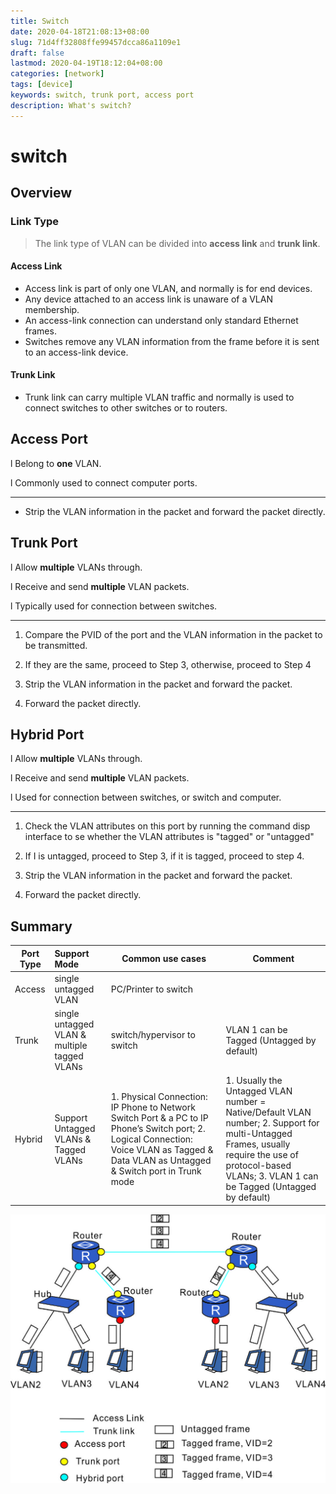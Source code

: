 ```yaml
---
title: Switch
date: 2020-04-18T21:08:13+08:00
slug: 71d4ff32808ffe99457dcca86a1109e1
draft: false
lastmod: 2020-04-19T18:12:04+08:00
categories: [network]
tags: [device]
keywords: switch, trunk port, access port
description: What's switch?
---
```

# switch

## Overview

### Link Type

>   The link type of VLAN can be divided into **access link** and **trunk link**.

#### Access Link

-   Access link is part of only one VLAN, and normally is for end devices.
-   Any device attached to an access link is unaware of a VLAN membership.
-   An access-link connection can understand only standard Ethernet frames.
-   Switches remove any VLAN information from the frame before it is sent to an access-link device.

#### Trunk Link

-   Trunk link can carry multiple VLAN traffic and normally is used to connect switches to other switches or to routers.

## Access Port

l Belong to **one** VLAN.

l Commonly used to connect computer ports.

---

-   Strip the VLAN information in the packet and forward the packet directly.

## Trunk Port

l Allow **multiple** VLANs through.

l Receive and send **multiple** VLAN packets.

l Typically used for connection between switches.

---

1.  Compare the PVID of the port and the VLAN information in the packet to be transmitted.

2.  If they are the same, proceed to Step 3, otherwise, proceed to Step 4

3.  Strip the VLAN information in the packet and forward  the packet.

4.  Forward the packet directly.

## Hybrid Port

l Allow **multiple** VLANs through.

l Receive and send **multiple** VLAN packets.

l Used for connection between switches, or switch and computer.

---

1.  Check the VLAN attributes on this port by running the command disp interface to se whether the VLAN attributes is "tagged" or "untagged"

2.  If I is untagged, proceed to Step 3, if it is tagged, proceed to step 4.

3.  Strip the VLAN information in the packet and forward the packet.

4.  Forward the packet directly.

## Summary

| Port Type | Support Mode                                 | Common use cases                                             | Comment                                                      |
| --------- | :------------------------------------------- | ------------------------------------------------------------ | ------------------------------------------------------------ |
| Access    | single untagged VLAN                         | PC/Printer to switch                                         |                                                              |
| Trunk     | single untagged VLAN & multiple tagged VLANs | switch/hypervisor to switch                                  | VLAN 1 can be Tagged (Untagged by default)                   |
| Hybrid    | Support Untagged VLANs & Tagged VLANs        | 1. Physical Connection: IP Phone to Network Switch Port & a PC to IP Phone’s Switch port; 2. Logical Connection: Voice VLAN as Tagged & Data VLAN as Untagged & Switch port in Trunk mode | 1. Usually the Untagged VLAN number = Native/Default VLAN number; 2. Support for multi-Untagged Frames, usually require the use of protocol-based VLANs; 3. VLAN 1 can be Tagged (Untagged by default) |

![switch-egg](/assets/switch-egg.jpg)


[Reference from here]: https://www.utepo.net/article/detail/251.html	"Difference among Switch ports"
